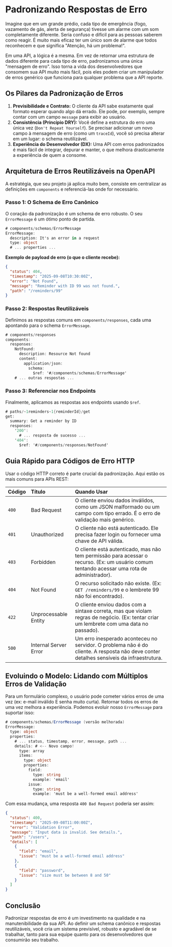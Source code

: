 # Padronizando Respostas de Erro

Imagine que em um grande prédio, cada tipo de emergência (fogo, vazamento de gás, alerta de segurança) tivesse um alarme com um som completamente diferente. Seria confuso e difícil para as pessoas saberem como reagir. É muito mais eficaz ter um único som de alarme que todos reconhecem e que significa "Atenção, há um problema!".

Em uma API, a lógica é a mesma. Em vez de retornar uma estrutura de dados diferente para cada tipo de erro, padronizamos uma única "mensagem de erro". Isso torna a vida dos desenvolvedores que consomem sua API muito mais fácil, pois eles podem criar um manipulador de erros genérico que funciona para qualquer problema que a API reporte.

## Os Pilares da Padronização de Erros

1.  **Previsibilidade e Contrato:** O cliente da API sabe exatamente qual formato esperar quando algo dá errado. Ele pode, por exemplo, sempre contar com um campo `message` para exibir ao usuário.
2.  **Consistência (Princípio DRY):** Você define a estrutura do erro uma única vez (`Don't Repeat Yourself`). Se precisar adicionar um novo campo à mensagem de erro (como um `traceId`), você só precisa alterar em um lugar: o schema reutilizável.
3.  **Experiência do Desenvolvedor (DX):** Uma API com erros padronizados é mais fácil de integrar, depurar e manter, o que melhora drasticamente a experiência de quem a consome.

## Arquitetura de Erros Reutilizáveis na OpenAPI

A estratégia, que seu projeto já aplica muito bem, consiste em centralizar as definições em `components` e referenciá-las onde for necessário.

### Passo 1: O Schema de Erro Canônico

O coração da padronização é um schema de erro robusto. O seu `ErrorMessage` é um ótimo ponto de partida.

```c#
# components/schemas/ErrorMessage
ErrorMessage:
  description: It's an error in a request
  type: object
  # ... properties ...
```

**Exemplo de payload de erro (o que o cliente recebe):**
```json
{
  "status": 404,
  "timestamp": "2025-09-08T10:30:00Z",
  "error": "Not Found",
  "message": "Reminder with ID 99 was not found.",
  "path": "/reminders/99"
}
```

### Passo 2: Respostas Reutilizáveis

Definimos as respostas comuns em `components/responses`, cada uma apontando para o schema `ErrorMessage`.

```c#
# components/responses
components:
  responses:
    NotFound:
      description: Resource Not found
      content:
        application/json:
          schema:
            $ref: '#/components/schemas/ErrorMessage'
    # ... outras respostas ...
```

### Passo 3: Referenciar nos Endpoints

Finalmente, aplicamos as respostas aos endpoints usando `$ref`.

```c#
# paths/~1reminders~1{reminderId}/get
get:
  summary: Get a reminder by ID
  responses:
    '200':
      # ... resposta de sucesso ...
    '404':
      $ref: '#/components/responses/NotFound'
```

## Guia Rápido para Códigos de Erro HTTP

Usar o código HTTP correto é parte crucial da padronização. Aqui estão os mais comuns para APIs REST:

| Código | Título | Quando Usar |
| :--- | :--- | :--- |
| `400` | Bad Request | O cliente enviou dados inválidos, como um JSON malformado ou um campo com tipo errado. É o erro de validação mais genérico. |
| `401` | Unauthorized | O cliente não está autenticado. Ele precisa fazer login ou fornecer uma chave de API válida. |
| `403` | Forbidden | O cliente está autenticado, mas não tem permissão para acessar o recurso. (Ex: um usuário comum tentando acessar uma rota de administrador). |
| `404` | Not Found | O recurso solicitado não existe. (Ex: `GET /reminders/99` e o lembrete 99 não foi encontrado). |
| `422` | Unprocessable Entity | O cliente enviou dados com a sintaxe correta, mas que violam regras de negócio. (Ex: tentar criar um lembrete com uma data no passado). |
| `500` | Internal Server Error | Um erro inesperado aconteceu no servidor. O problema não é do cliente. A resposta não deve conter detalhes sensíveis da infraestrutura. |

## Evoluindo o Modelo: Lidando com Múltiplos Erros de Validação

Para um formulário complexo, o usuário pode cometer vários erros de uma vez (ex: e-mail inválido E senha muito curta). Retornar todos os erros de uma vez melhora a experiência. Podemos evoluir nosso `ErrorMessage` para suportar isso:

```c#
# components/schemas/ErrorMessage (versão melhorada)
ErrorMessage:
  type: object
  properties:
    # ... status, timestamp, error, message, path ...
    details: # <-- Novo campo!
      type: array
      items:
        type: object
        properties:
          field:
            type: string
            example: 'email'
          issue:
            type: string
            example: 'must be a well-formed email address'
```

Com essa mudança, uma resposta `400 Bad Request` poderia ser assim:

```json
{
  "status": 400,
  "timestamp": "2025-09-08T11:00:00Z",
  "error": "Validation Error",
  "message": "Input data is invalid. See details.",
  "path": "/users",
  "details": [
    {
      "field": "email",
      "issue": "must be a well-formed email address"
    },
    {
      "field": "password",
      "issue": "size must be between 8 and 50"
    }
  ]
}
```

## Conclusão

Padronizar respostas de erro é um investimento na qualidade e na manutenibilidade da sua API. Ao definir um schema canônico e respostas reutilizáveis, você cria um sistema previsível, robusto e agradável de se trabalhar, tanto para sua equipe quanto para os desenvolvedores que consumirão seu trabalho.